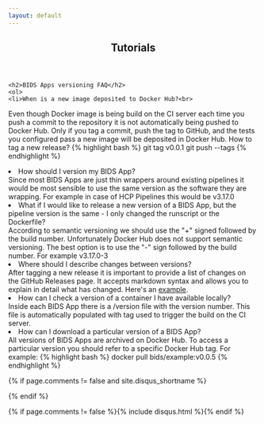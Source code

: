 ```yaml
---
layout: default
---
```

<article class="post-container post-container--single">
  <header class="post-header">
    <h1 class="post-title">Tutorials</h1>
  </header>

    <h2>BIDS Apps versioning FAQ</h2>
    <ol>
    <li>When is a new image deposited to Docker Hub?<br>
Even though Docker image is being build on the CI server each time you push a commit to the repository it is not automatically being pushed to Docker Hub. Only if you tag a commit, push the tag to GitHub, and the tests you configured pass a new image will be deposited in Docker Hub. How to tag a new release?
{% highlight bash %}
git tag v0.0.1
git push --tags
{% endhighlight %}</li>
<li>How should I version my BIDS App?<br>
Since most BIDS Apps are just thin wrappers around existing pipelines it would be most sensible to use the same version as the software they are wrapping. For example in case of HCP Pipelines this would be v3.17.0

<li>What if I would like to release a new version of a BIDS App, but the pipeline version is the same - I only changed the runscript or the Dockerfile?<br>
According to semantic versioning we should use the "+" signed followed by the build number. Unfortunately Docker Hub does not support semantic versioning. The best option is to use the "-" sign followed by the build number. For example v3.17.0-3</li>

<li>Where should I describe changes between versions?<br>
After tagging a new release it is important to provide a list of changes on the GitHub Releases page. It accepts markdown syntax and allows you to explain in detail what has changed. Here's an <a href="https://github.com/BIDS-Apps/example/releases">example</a>.</li>

<li>How can I check a version of a container I have available locally?<br>
Inside each BIDS App there is a /version file with the version number. This file is automatically populated with tag used to trigger the build on the CI server.</li>

<li>How can I download a particular version of a BIDS App?<br>
All versions of BIDS Apps are archived on Docker Hub. To access a particular version you should refer to a specific Docker Hub tag. For example:
{% highlight bash %}
docker pull bids/example:v0.0.5
{% endhighlight %}
</li>

{% if page.comments != false and site.disqus_shortname %}<section id="disqus_thread"></section><!-- /#disqus_thread -->{% endif %}
</article>
{% if page.comments != false %}{% include disqus.html %}{% endif %}

